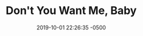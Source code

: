 ---
layout: perfwork
title:  "Don't You Want Me, Baby"
date:   2019-10-01 22:26:35 -0500
categories: performance
kind: work
tags: [storytelling]
img_path: /assets/img/works/perf/alison-2019-parkway-feature.jpg
img_alt: Alison Bergblom Johnson, a plus-sized woman with curly blonde hair wearing purple, large red earrings, and speaking into a microphone
proj_key: letters
prod_key: strike
creator: Alison Bergblom Johnson

---